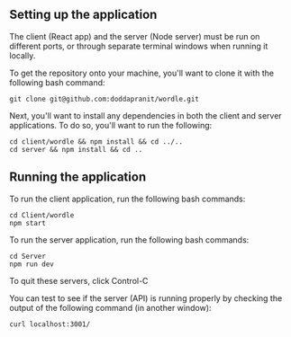 ## Setting up the application
The client (React app) and the server (Node server) must be run on different ports, or through separate terminal windows when running it locally.

To get the repository onto your machine, you'll want to clone it with the following bash command:
```
git clone git@github.com:doddapranit/wordle.git
```

Next, you'll want to install any dependencies in both the client and server applications. To do so, you'll want to run the following:
```
cd client/wordle && npm install && cd ../..
cd server && npm install && cd ..
```

## Running the application

To run the client application, run the following bash commands:
```
cd Client/wordle
npm start
```

To run the server application, run the following bash commands:
```
cd Server
npm run dev
```

To quit these servers, click Control-C

You can test to see if the server (API) is running properly by checking the output of the following command (in another window):
```
curl localhost:3001/
